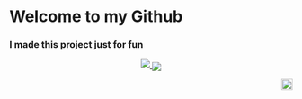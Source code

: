 <h1>Welcome to my Github</h1>
<h3>I made this project just for fun</h3>

<p align="center">
    <a href="https://skillicons.dev">
        <img src="https://skillicons.dev/icons?i=js,html,css,sass,react,tailwind" />
    </a>
    <a href="(https://github.com/Halimp07">
        <img align="center" src="https://github-readme-stats.vercel.app/api/top-langs/?username=Halimp07&hide_progress=true&show_icons=true&theme=tokyonight" />
    </a>
</p>



<!-- #### Top Repositories


<a href="https://github.com/Halimp07/tripplanner-landing_page">
  <img align="center" src="https://github-readme-stats.vercel.app/api/pin/?username=anuraghazra&repo=github-readme-stats&theme=buefy" />
</a>
<a href="https://github.com/Halimp07/Portfolio">
  <img align="center" src="https://github-readme-stats.vercel.app/api/pin/?username=anuraghazra&repo=github-readme-stats&theme=buefy" />
</a> -->
<!-- 
<br />
<br />
 -->
<a href="https://www.instagram.com/d_halimp">
  <img align="right" alt="d_halimp | Instagram" width="20px" src='https://cdn.jsdelivr.net/npm/simple-icons@3.0.1/icons/instagram.svg'>
</a>
